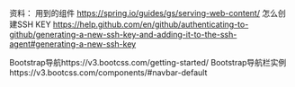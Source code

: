 资料：
用到的组件
https://spring.io/guides/gs/serving-web-content/
怎么创建SSH KEY
https://help.github.com/en/github/authenticating-to-github/generating-a-new-ssh-key-and-adding-it-to-the-ssh-agent#generating-a-new-ssh-key

Bootstrap导航https://v3.bootcss.com/getting-started/
Bootstrap导航栏实例https://v3.bootcss.com/components/#navbar-default